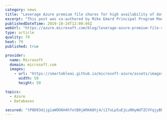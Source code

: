 ```yaml
---
category: news
title: "Leverage Azure premium file shares for high availability of data"
excerpt: "This post was co-authored by Mike Emard Principal Program Manager, Azure Storage. \r\n\r\nSQL Server on Azure virtual machines brings cloud agility, elasticity, and scalability benefits to SQL Server workloads. SQL virtual machine offers full control on the operating system, virtual machine size, storage"
publishedDateTime: 2019-10-24T12:00:04Z
webUrl: "https://azure.microsoft.com/blog/leverage-azure-premium-file-shares-for-high-availability-of-data/"
type: article
quality: 79
heat: 79
published: true

provider:
  name: Microsoft
  domain: microsoft.com
  images:
    - url: "https://smartableai.github.io/microsoft-azure/assets/images/organizations/microsoft.com-50x50.jpg"
      width: 50
      height: 50

topics:
  - Azure
  - Databases

secured: "tP0D03dijg1aWOO6H4hfotB0jARKA8hj4/iI7oLp5uEjLuRHyWdTZCVYqjyBk8i4S5mcVW7GkYBXyannTYrifIaA+4KxjOYEHBWGKLxR2OUoL8STbWGh7i+1vPgC+HWtEIUYz4tiQ1mbtHcCZ3nPv+qSmp9PgQarO1Wpxk3xk/9IxZKv6khJ/dmOG3qdxSAMb/Mwkdw9+V83gyCwbPUHZ1g8bad5iqNm4NpIlblyjk1ZR8QREIWujufR2O0d2idsryu6mqHx0iyik15UEvIytPkdi5hlxv2kvgZpDRxgocGzMNoxXeiN4gmNpFzx+7SatWduHykyrAupc3EjspL/GQ==;ggISIYzloH0UZRrEpr7dVQ=="
---
```


